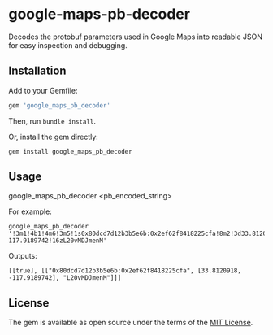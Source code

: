 # google-maps-pb-decoder

Decodes the protobuf parameters used in Google Maps into readable JSON for easy inspection and debugging.

## Installation

Add to your Gemfile:

```ruby
gem 'google_maps_pb_decoder'
```

Then, run `bundle install`.

Or, install the gem directly:

```
gem install google_maps_pb_decoder
```

## Usage

google_maps_pb_decoder \<pb_encoded_string\>

For example:

```
google_maps_pb_decoder '!3m1!4b1!4m6!3m5!1s0x80dcd7d12b3b5e6b:0x2ef62f8418225cfa!8m2!3d33.8120918!4d-117.9189742!16zL20vMDJmenM'
```

Outputs:
```
[[true], [["0x80dcd7d12b3b5e6b:0x2ef62f8418225cfa", [33.8120918, -117.9189742], "L20vMDJmenM"]]]
```

## License

The gem is available as open source under the terms of the [MIT License](https://opensource.org/licenses/MIT).
